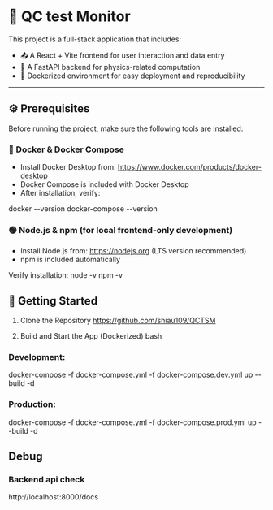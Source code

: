 # 🧪 QC test Monitor

This project is a full-stack application that includes:
- 📤 A React + Vite frontend for user interaction and data entry
- 🧠 A FastAPI backend for physics-related computation
- 🐳 Dockerized environment for easy deployment and reproducibility

---

## ⚙️ Prerequisites

Before running the project, make sure the following tools are installed:

### 🐳 Docker & Docker Compose
- Install Docker Desktop from: https://www.docker.com/products/docker-desktop
- Docker Compose is included with Docker Desktop
- After installation, verify:

docker --version
docker-compose --version

### 🟢 Node.js & npm (for local frontend-only development)
- Install Node.js from: https://nodejs.org (LTS version recommended)
- npm is included automatically

Verify installation:
node -v
npm -v

## 🚀 Getting Started
1. Clone the Repository
https://github.com/shiau109/QCTSM


2. Build and Start the App (Dockerized)
bash
### Development:
docker-compose -f docker-compose.yml -f docker-compose.dev.yml up --build -d

### Production:
docker-compose -f docker-compose.yml -f docker-compose.prod.yml up --build -d
## Debug
### Backend api check
http://localhost:8000/docs
